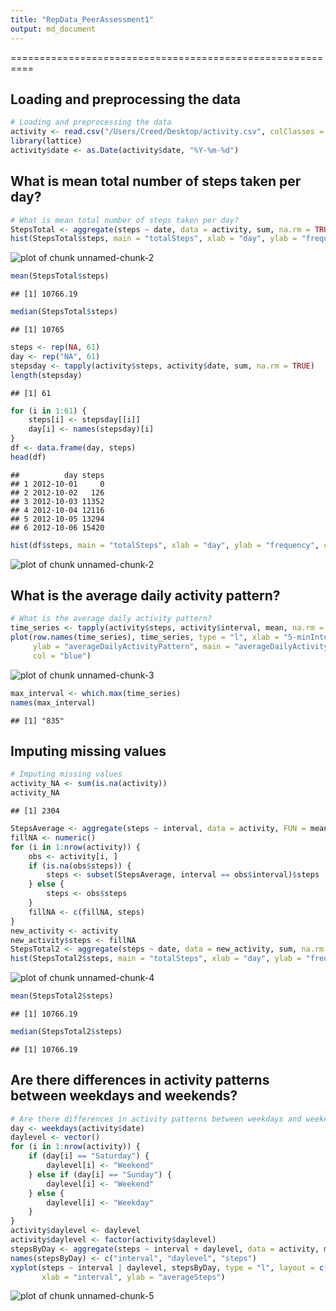 ```yaml
---
title: "RepData_PeerAssessment1"
output: md_document
---
```

==========================================================
<h2>Loading and preprocessing the data</h2>

```r
# Loading and preprocessing the data
activity <- read.csv("/Users/Creed/Desktop/activity.csv", colClasses = c("numeric", "character", "numeric"))
library(lattice)
activity$date <- as.Date(activity$date, "%Y-%m-%d")
```
<h2>What is mean total number of steps taken per day?</h2>

```r
# What is mean total number of steps taken per day?
StepsTotal <- aggregate(steps ~ date, data = activity, sum, na.rm = TRUE)
hist(StepsTotal$steps, main = "totalSteps", xlab = "day", ylab = "frequency", col = "blue")
```

![plot of chunk unnamed-chunk-2](figure/unnamed-chunk-2-1.png) 

```r
mean(StepsTotal$steps)
```

```
## [1] 10766.19
```

```r
median(StepsTotal$steps)
```

```
## [1] 10765
```

```r
steps <- rep(NA, 61)
day <- rep("NA", 61)
stepsday <- tapply(activity$steps, activity$date, sum, na.rm = TRUE)
length(stepsday)
```

```
## [1] 61
```

```r
for (i in 1:61) {
    steps[i] <- stepsday[[i]]
    day[i] <- names(stepsday)[i]
}
df <- data.frame(day, steps)
head(df)
```

```
##          day steps
## 1 2012-10-01     0
## 2 2012-10-02   126
## 3 2012-10-03 11352
## 4 2012-10-04 12116
## 5 2012-10-05 13294
## 6 2012-10-06 15420
```

```r
hist(df$steps, main = "totalSteps", xlab = "day", ylab = "frequency", col = "blue")
```

![plot of chunk unnamed-chunk-2](figure/unnamed-chunk-2-2.png) 
<h2>What is the average daily activity pattern?</h2>

```r
# What is the average daily activity pattern?
time_series <- tapply(activity$steps, activity$interval, mean, na.rm = TRUE)
plot(row.names(time_series), time_series, type = "l", xlab = "5-minInterval", 
     ylab = "averageDailyActivityPattern", main = "averageDailyActivity", 
     col = "blue")
```

![plot of chunk unnamed-chunk-3](figure/unnamed-chunk-3-1.png) 

```r
max_interval <- which.max(time_series)
names(max_interval)
```

```
## [1] "835"
```
<h2>Imputing missing values</h2>

```r
# Imputing missing values
activity_NA <- sum(is.na(activity))
activity_NA
```

```
## [1] 2304
```

```r
StepsAverage <- aggregate(steps ~ interval, data = activity, FUN = mean)
fillNA <- numeric()
for (i in 1:nrow(activity)) {
    obs <- activity[i, ]
    if (is.na(obs$steps)) {
        steps <- subset(StepsAverage, interval == obs$interval)$steps
    } else {
        steps <- obs$steps
    }
    fillNA <- c(fillNA, steps)
}
new_activity <- activity
new_activity$steps <- fillNA
StepsTotal2 <- aggregate(steps ~ date, data = new_activity, sum, na.rm = TRUE)
hist(StepsTotal2$steps, main = "totalSteps", xlab = "day", ylab = "frequency", col = "blue")
```

![plot of chunk unnamed-chunk-4](figure/unnamed-chunk-4-1.png) 

```r
mean(StepsTotal2$steps)
```

```
## [1] 10766.19
```

```r
median(StepsTotal2$steps)
```

```
## [1] 10766.19
```
<h2>Are there differences in activity patterns between weekdays and weekends?</h2>

```r
# Are there differences in activity patterns between weekdays and weekends?
day <- weekdays(activity$date)
daylevel <- vector()
for (i in 1:nrow(activity)) {
    if (day[i] == "Saturday") {
        daylevel[i] <- "Weekend"
    } else if (day[i] == "Sunday") {
        daylevel[i] <- "Weekend"
    } else {
        daylevel[i] <- "Weekday"
    }
}
activity$daylevel <- daylevel
activity$daylevel <- factor(activity$daylevel)
stepsByDay <- aggregate(steps ~ interval + daylevel, data = activity, mean)
names(stepsByDay) <- c("interval", "daylevel", "steps")
xyplot(steps ~ interval | daylevel, stepsByDay, type = "l", layout = c(1, 2), 
       xlab = "interval", ylab = "averageSteps")
```

![plot of chunk unnamed-chunk-5](figure/unnamed-chunk-5-1.png) 


